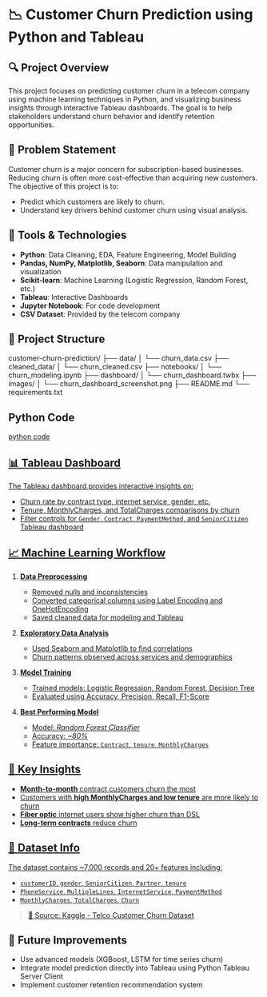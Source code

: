# 📉 Customer Churn Prediction using Python and Tableau

## 🔍 Project Overview
This project focuses on predicting customer churn in a telecom company using machine learning techniques in Python, and visualizing business insights through interactive Tableau dashboards. The goal is to help stakeholders understand churn behavior and identify retention opportunities.

## 🚀 Problem Statement
Customer churn is a major concern for subscription-based businesses. Reducing churn is often more cost-effective than acquiring new customers. The objective of this project is to:
- Predict which customers are likely to churn.
- Understand key drivers behind customer churn using visual analysis.

## 🧰 Tools & Technologies
- **Python**: Data Cleaning, EDA, Feature Engineering, Model Building
- **Pandas, NumPy, Matplotlib, Seaborn**: Data manipulation and visualization
- **Scikit-learn**: Machine Learning (Logistic Regression, Random Forest, etc.)
- **Tableau**: Interactive Dashboards
- **Jupyter Notebook**: For code development
- **CSV Dataset**: Provided by the telecom company

## 📁 Project Structure
customer-churn-prediction/
├── data/
│ └── churn_data.csv
├── cleaned_data/
│ └── churn_cleaned.csv
├── notebooks/
│ └── churn_modeling.ipynb
├── dashboard/
│ └── churn_dashboard.twbx
├── images/
│ └── churn_dashboard_screenshot.png
├── README.md
└── requirements.txt

## Python Code
<a href="https://github.com/Shreyathudi-217/Customer-Churn-Prediction/blob/main/Customer%20Churn%20Prediction%20.ipynb">python code

## 📊 Tableau Dashboard
The Tableau dashboard provides interactive insights on:
- Churn rate by contract type, internet service, gender, etc.
- Tenure, MonthlyCharges, and TotalCharges comparisons by churn
- Filter controls for `Gender`, `Contract`, `PaymentMethod`, and `SeniorCitizen`
<a href="https://public.tableau.com/app/profile/shreya.thudi/viz/CustomerChurnPrediction_17525698809110/Dashboard1">Tableau dashboard

## 📈 Machine Learning Workflow
1. **Data Preprocessing**
   - Removed nulls and inconsistencies
   - Converted categorical columns using Label Encoding and OneHotEncoding
   - Saved cleaned data for modeling and Tableau

2. **Exploratory Data Analysis**
   - Used Seaborn and Matplotlib to find correlations
   - Churn patterns observed across services and demographics

3. **Model Training**
   - Trained models: Logistic Regression, Random Forest, Decision Tree
   - Evaluated using Accuracy, Precision, Recall, F1-Score

4. **Best Performing Model**
   - Model: *Random Forest Classifier*
   - Accuracy: *~80%*
   - Feature importance: `Contract`, `tenure`, `MonthlyCharges`

## 📌 Key Insights
- **Month-to-month** contract customers churn the most
- Customers with **high MonthlyCharges and low tenure** are more likely to churn
- **Fiber optic** internet users show higher churn than DSL
- **Long-term contracts** reduce churn

## 📂 Dataset Info
The dataset contains ~7,000 records and 20+ features including:
- `customerID`, `gender`, `SeniorCitizen`, `Partner`, `tenure`
- `PhoneService`, `MultipleLines`, `InternetService`, `PaymentMethod`
- `MonthlyCharges`, `TotalCharges`, `Churn`
> 📌 Source: [Kaggle - Telco Customer Churn Dataset](https://www.kaggle.com/datasets/blastchar/telco-customer-churn)

## 🧠 Future Improvements
- Use advanced models (XGBoost, LSTM for time series churn)
- Integrate model prediction directly into Tableau using Python Tableau Server Client
- Implement customer retention recommendation system


